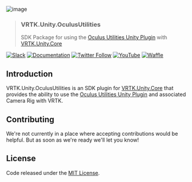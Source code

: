 ![image](https://user-images.githubusercontent.com/1029673/39393135-7d96e6e4-4ab9-11e8-9c15-661b271daf2d.png)

> ### VRTK.Unity.OculusUtilities
> SDK Package for using the [Oculus Utilities Unity Plugin] with [VRTK.Unity.Core]

[![Slack](http://sysdia2.co.uk/badge.svg)](http://invite.vrtk.io)
[![Documentation](https://img.shields.io/badge/readme-docs-3484C6.svg)](http://docs.vrtk.io)
[![Twitter Follow](https://img.shields.io/twitter/follow/vr_toolkit.svg?style=flat&label=twitter)](https://twitter.com/VR_Toolkit)
[![YouTube](https://img.shields.io/badge/youtube-channel-e52d27.svg)](http://videos.vrtk.io)
[![Waffle](https://img.shields.io/badge/project-backlog-78bdf2.svg)](https://waffle.io/ExtendRealityLtd/VRTK.Unity.OculusUtilities)

## Introduction

VRTK.Unity.OculusUtilities is an SDK plugin for [VRTK.Unity.Core] that
provides the ability to use the [Oculus Utilities Unity Plugin] and
associated Camera Rig with VRTK.

## Contributing

We're not currently in a place where accepting contributions would
be helpful. But as soon as we're ready we'll let you know!

## License

Code released under the [MIT License].

[MIT License]: LICENSE.md
[VRTK.Unity.Core]: https://github.com/ExtendRealityLtd/VRTK.Unity.Core
[Oculus Utilities Unity Plugin]: https://developer.oculus.com/downloads/package/oculus-utilities-for-unity-5/
